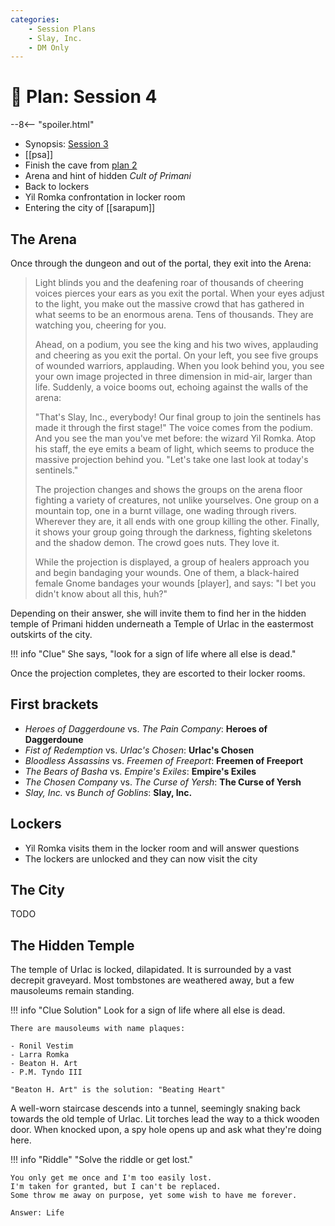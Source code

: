 ```yaml
---
categories:
    - Session Plans
    - Slay, Inc.
    - DM Only
---
```


# 🔐 Plan: Session 4

--8<-- "spoiler.html"

- Synopsis: [Session 3](../sessions/session-3.md)
- [[psa]]
- Finish the cave from [plan 2](plan-2.md)
- Arena and hint of hidden *Cult of Primani*
- Back to lockers
- Yil Romka confrontation in locker room
- Entering the city of [[sarapum]]

## The Arena

Once through the dungeon and out of the portal, they exit into the Arena:

> Light blinds you and the deafening roar of thousands of cheering voices pierces your ears as you exit the portal. When your eyes adjust to the light, you make out the massive crowd that has gathered in what seems to be an enormous arena. Tens of thousands. They are watching you, cheering for you.
>  
> Ahead, on a podium, you see the king and his two wives, applauding and cheering as you exit the portal. On your left, you see five groups of wounded warriors, applauding. When you look behind you, you see your own image projected in three dimension in mid-air, larger than life. Suddenly, a voice booms out, echoing against the walls of the arena:
>  
> "That's Slay, Inc., everybody! Our final group to join the sentinels has made it through the first stage!" The voice comes from the podium. And you see the man you've met before: the wizard Yil Romka. Atop his staff, the eye emits a beam of light, which seems to produce the massive projection behind you. "Let's take one last look at today's sentinels."
>  
> The projection changes and shows the groups on the arena floor fighting a variety of creatures, not unlike yourselves. One group on a mountain top, one in a burnt village, one wading through rivers. Wherever they are, it all ends with one group killing the other. Finally, it shows your group going through the darkness, fighting skeletons and the shadow demon. The crowd goes nuts. They love it.
>  
> While the projection is displayed, a group of healers approach you and begin bandaging your wounds. One of them, a black-haired female Gnome bandages your wounds [player], and says: "I bet you didn't know about all this, huh?"

Depending on their answer, she will invite them to find her in the hidden temple of Primani hidden underneath a Temple of Urlac in the eastermost outskirts of the city.

!!! info "Clue"
    She says, "look for a sign of life where all else is dead."

Once the projection completes, they are escorted to their locker rooms.

## First brackets

- *Heroes of Daggerdoune* vs. *The Pain Company*: **Heroes of Daggerdoune**
- *Fist of Redemption* vs. *Urlac's Chosen*: **Urlac's Chosen**
- *Bloodless Assassins* vs. *Freemen of Freeport*: **Freemen of Freeport**
- *The Bears of Basha* vs. *Empire's Exiles*: **Empire's Exiles**
- *The Chosen Company* vs. *The Curse of Yersh*: **The Curse of Yersh**
- *Slay, Inc.* vs *Bunch of Goblins*: **Slay, Inc.**

## Lockers

- Yil Romka visits them in the locker room and will answer questions
- The lockers are unlocked and they can now visit the city

## The City

TODO

## The Hidden Temple

The temple of Urlac is locked, dilapidated. It is surrounded by a vast decrepit graveyard. Most tombstones are weathered away, but a few mausoleums remain standing.

!!! info "Clue Solution"
    Look for a sign of life where all else is dead.

    There are mausoleums with name plaques:

    - Ronil Vestim
    - Larra Romka
    - Beaton H. Art
    - P.M. Tyndo III

    "Beaton H. Art" is the solution: "Beating Heart"

A well-worn staircase descends into a tunnel, seemingly snaking back towards the old temple of Urlac. Lit torches lead the way to a thick wooden door. When knocked upon, a spy hole opens up and ask what they're doing here.

!!! info "Riddle"
    "Solve the riddle or get lost."

    You only get me once and I'm too easily lost.
    I'm taken for granted, but I can't be replaced.
    Some throw me away on purpose, yet some wish to have me forever.

    Answer: Life
